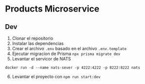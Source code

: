 # Products Microservice 



## Dev

1. Clonar el repositorio
2. Instalar las dependencias
2. Crear el archivo `.env` basado en el archivo `.env.template`
4. Ejecutar migracion de Prisma `npx prisma migrate dev`
5. Levantar el servicor de NATS
```
docker run -d --name nats-sever -p 4222:4222 -p 8222:8222 nats
```
6. Levantar el proyecto con `npm run start:dev` 